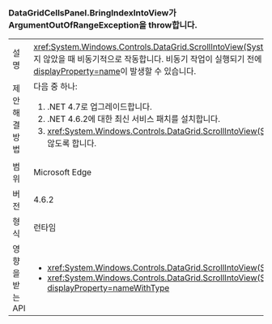 ### <a name="datagridcellspanelbringindexintoview-throws-argumentoutofrangeexception"></a>DataGridCellsPanel.BringIndexIntoView가 ArgumentOutOfRangeException을 throw합니다.

|   |   |
|---|---|
|설명|<xref:System.Windows.Controls.DataGrid.ScrollIntoView(System.Object)>는 열 가상화가 활성화되었지만 열 너비가 아직 결정되지 않았을 때 비동기적으로 작동합니다.  비동기 작업이 실행되기 전에 열이 제거되면 <xref:System.ArgumentOutOfRangeException?displayProperty=name>이 발생할 수 있습니다.|
|제안 해결 방법|다음 중 하나:<ol><li>.NET 4.7로 업그레이드합니다.</li><li>.NET 4.6.2에 대한 최신 서비스 패치를 설치합니다.</li><li><xref:System.Windows.Controls.DataGrid.ScrollIntoView(System.Object)>에 대한 비동기 응답이 완료될 때까지 열이 제거되지 않도록 합니다.</li></ol>|
|범위|Microsoft Edge|
|버전|4.6.2|
|형식|런타임|
|영향을 받는 API|<ul><li><xref:System.Windows.Controls.DataGrid.ScrollIntoView(System.Object)?displayProperty=nameWithType></li><li><xref:System.Windows.Controls.DataGrid.ScrollIntoView(System.Object,System.Windows.Controls.DataGridColumn)?displayProperty=nameWithType></li></ul>|

